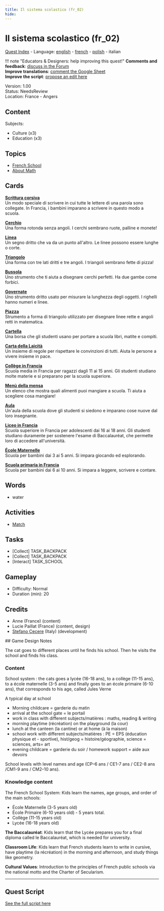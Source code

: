 ```yaml
---
title: Il sistema scolastico (fr_02)
hide:
---
```


# Il sistema scolastico (fr_02)
[Quest Index](./index.it.md) - Language: [english](./fr_02.md) - [french](./fr_02.fr.md) - [polish](./fr_02.pl.md) - italian

!!! note "Educators & Designers: help improving this quest!"
    **Comments and feedback**: [discuss in the Forum](https://vgwb.discourse.group/t/fr-02-the-school-system/24/1)  
    **Improve translations**: [comment the Google Sheet](https://docs.google.com/spreadsheets/d/1FPFOy8CHor5ArSg57xMuPAG7WM27-ecDOiU-OmtHgjw/edit?gid=1873232287#gid=1873232287)  
    **Improve the script**: [propose an edit here](https://github.com/vgwb/Antura/blob/main/Assets/_discover/_quests/FR_02%20Angers%20School/FR_02%20Angers%20School%20-%20Yarn%20Script.yarn)  

Version: 1.00  
Status: NeedsReview  
Location: France - Angers

## Content
Subjects: 

  - Culture (x3)
  - Education (x3)

## Topics
- [French School](../topics/index.md#frenchschool)
- [About Math](../topics/index.md#maths)


## Cards
**[Scrittura corsiva](../cards/index.md#concept_cursive_writing)**  
Un modo speciale di scrivere in cui tutte le lettere di una parola sono collegate. In Francia, i bambini imparano a scrivere in questo modo a scuola.  

**[Cerchio](../cards/index.md#fr_figure_circle)**  
Una forma rotonda senza angoli. I cerchi sembrano ruote, palline e monete!  

**[Linea](../cards/index.md#fr_figure_line)**  
Un segno dritto che va da un punto all'altro. Le linee possono essere lunghe o corte.  

**[Triangolo](../cards/index.md#fr_figure_triangle)**  
Una forma con tre lati dritti e tre angoli. I triangoli sembrano fette di pizza!  

**[Bussola](../cards/index.md#math_compass)**  
Uno strumento che ti aiuta a disegnare cerchi perfetti. Ha due gambe come forbici.  

**[Governate](../cards/index.md#math_ruler)**  
Uno strumento dritto usato per misurare la lunghezza degli oggetti. I righelli hanno numeri e linee.  

**[Piazza](../cards/index.md#math_setsquare)**  
Strumento a forma di triangolo utilizzato per disegnare linee rette e angoli retti in matematica.  

**[Cartella](../cards/index.md#school_bag)**  
Una borsa che gli studenti usano per portare a scuola libri, matite e compiti.  

**[Carta della Laicità](../cards/index.md#concept_charter_of_secularism)**  
Un insieme di regole per rispettare le convinzioni di tutti. Aiuta le persone a vivere insieme in pace.  

**[Collège in Francia](../cards/index.md#education_college_fr)**  
Scuola media in Francia per ragazzi dagli 11 ai 15 anni. Gli studenti studiano molte materie e si preparano per la scuola superiore.  

**[Menù della mensa](../cards/index.md#object_canteen_menu)**  
Un elenco che mostra quali alimenti puoi mangiare a scuola. Ti aiuta a scegliere cosa mangiare!  

**[Aula](../cards/index.md#place_classroom)**  
Un'aula della scuola dove gli studenti si siedono e imparano cose nuove dal loro insegnante.  

**[Liceo in Francia](../cards/index.md#education_lycee_fr)**  
Scuola superiore in Francia per adolescenti dai 16 ai 18 anni. Gli studenti studiano duramente per sostenere l'esame di Baccalauréat, che permette loro di accedere all'università.  

**[École Maternelle](../cards/index.md#education_ecole_maternelle_fr)**  
Scuola per bambini dai 3 ai 5 anni. Si impara giocando ed esplorando.  

**[Scuola primaria in Francia](../cards/index.md#education_ecole_primaire_fr)**  
Scuola per bambini dai 6 ai 10 anni. Si impara a leggere, scrivere e contare.  

## Words
- water
## Activities
- [Match](../activities/index.md#Match)

## Tasks
- [Collect] TASK_BACKPACK
- [Collect] TASK_BACKPACK
- [Interact] TASK_SCHOOL
## Gameplay
- Difficulty: Normal
- Duration (min): 20
## Credits
- Anne (France) (content)
- Lucie Paillat (France) (content, design)
- [Stefano Cecere](https://stefanocecere.com) (Italy) (development)

## Game Design Notes

The cat goes to different places until he finds his school. Then he visits the school and finds his class.

### Content
School system : the cats goes a lycée (16-18 ans), to a collège (11-15 ans), to a école maternelle (3-5 ans) and finally goes to an école primaire (6-10 ans), that corresponds to his age, called Jules Verne

A typical day at school

- Morning childcare = garderie du matin
- arrival at the school gate = le portail
- work in class with different subjects/matières : maths, reading & writing
- morning playtime (récréation) on the playground (la cour) 
- lunch at the canteen (la cantine) or at home (à la maison)
- school work with different subjects/matières : PE = EPS (éducation physique et - sportive),  hist/geog = histoire/géographie,  science = sciences, arts= art
- evening childcare = garderie du soir / homework support = aide aux devoirs

School levels with level names and age (CP–6 ans / CE1-7 ans / CE2-8 ans /CM1-9 ans / CM2–10 ans).

### Knowledge content
The French School System: Kids learn the names, age groups, and order of the main schools:

- École Maternelle (3-5 years old)
- École Primaire (6-10 years old) - 5 years total.
- Collège (11-15 years old)
- Lycée (16-18 years old)

**The Baccalauréat**: Kids learn that the Lycée prepares you for a final diploma called le Baccalauréat, which is needed for university.

**Classroom Life**: Kids learn that French students learn to write in cursive, have playtime (la récréation) in the morning and afternoon, and study things like geometry.

**Cultural Values**: Introduction to the principles of French public schools via the national motto and the Charter of Secularism.



---

## Quest Script

[See the full script here](./fr_02-script.it.md)
